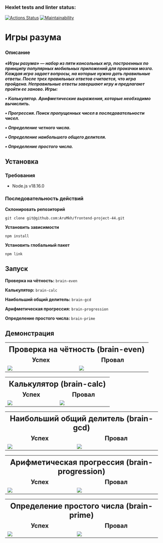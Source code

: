 ### Hexlet tests and linter status:
[![Actions Status](https://github.com/AruMkh/frontend-project-44/workflows/hexlet-check/badge.svg)](https://github.com/AruMkh/frontend-project-44/actions)
[![Maintainability](https://api.codeclimate.com/v1/badges/2437d4646cc244363d5e/maintainability)](https://codeclimate.com/github/AruMkh/frontend-project-44/maintainability)

# Игры разума
### Описание

***«Игры разума» — набор из пяти консольных игр, построенных по принципу популярных мобильных приложений для прокачки мозга. Каждая игра задает вопросы, на которые нужно дать правильные ответы. После трех правильных ответов считается, что игра пройдена. Неправильные ответы завершают игру и предлагают пройти ее заново. Игры:***

***•	Калькулятор. Арифметические выражения, которые необходимо вычислить.***

***•	Прогрессия. Поиск пропущенных чисел в последовательности чисел.***

***•	Определение четного числа.***

***•	Определение наибольшего общего делителя.***

***•	Определение простого числа.***

## Установка

### Требования
* Node.js v18.16.0

### Последовательность действий

**Склонировать репозиторий**

``
git clone git@github.com:AruMkh/frontend-project-44.git
``

**Установить зависимости**

 ``
npm install
``

**Установить глобальный пакет**

``
npm link
``

## Запуск

**Проверка на чётность:** ``brain-even``

**Калькулятор:** ``brain-calc``

**Наибольший общий делитель:** ``brain-gcd``

**Арифметическая прогрессия:** ``brain-progression``

**Определение простого числа:** ``brain-prime``

## Демонстрация
<table style="width: 100%;">
    <tr>
        <th style="width: 100%;font-size: 25px;font-weight: bold;text-align: center;" colspan="2"> Проверка на чётность (brain-even)</th>
    </tr>
    <tr>
        <td style="width: 50%;font-size: 20px;font-weight: bold;text-align: center;">Успех</td>
        <td style="width: 50%;font-size: 20px;font-weight: bold;text-align: center;">Провал</td>
    </tr>
    <tr>
        <td style="width: 50%;">
            <a href=" https://asciinema.org/a/U7mILvErYqPB82N9ZqxYs0GFy" target="_blank"><img src=" https://asciinema.org/a/U7mILvErYqPB82N9ZqxYs0GFy.svg" /></a>
        </td>
        <td style="width: 30%;">
            <a href="https://asciinema.org/a/TvW7yluaMU0gx2RPQF7jkl4Tr" target="_blank"><img src="https://asciinema.org/a/TvW7yluaMU0gx2RPQF7jkl4Tr.svg" /></a>
        </td>
    </tr>
</table>

<table style="width: 100%;">
    <tr>
        <th style="width: 100%;font-size: 25px;font-weight: bold;text-align: center;" colspan="2"> Калькулятор (brain-calc)</th>
    </tr>
    <tr style="width: 50%;font-size: 20px;font-weight: bold;text-align: center;">
        <td>Успех</td>
        <td>Провал</td>
    </tr>
    <tr>
        <td style="width: 50%;">
            <a href="https://asciinema.org/a/EjgIO7NWihomytmveiaaWzHmu" target="_blank"><img src="https://asciinema.org/a/EjgIO7NWihomytmveiaaWzHmu.svg" /></a>
        </td>
        <td style="width: 50%;">
            <a href="https://asciinema.org/a/e0iuP58BzYI9MlIfzfxctzTna" target="_blank"><img src="https://asciinema.org/a/e0iuP58BzYI9MlIfzfxctzTna.svg" /></a>
        </td>
    </tr>
</table>

<table style="width: 100%;">
    <tr>
        <th style="width: 100%;font-size: 25px;font-weight: bold;text-align: center;" colspan="2"> Наибольший общий делитель (brain-gcd)</th>
    </tr>
    <tr style="width: 50%;font-size: 20px;font-weight: bold;text-align: center;">
        <td>Успех</td>
        <td>Провал</td>
    </tr>
    <tr>
        <td>
<a href="https://asciinema.org/a/WAwdYQMmnBw0uaUu0LUhP5agp" target="_blank"><img src="https://asciinema.org/a/WAwdYQMmnBw0uaUu0LUhP5agp.svg" /></a>
        </td>
        <td>
            <a href="https://asciinema.org/a/NITRI1kAUVUPo5Mno5gaGo8sp" target="_blank"><img src="https://asciinema.org/a/NITRI1kAUVUPo5Mno5gaGo8sp.svg" /></a>
        </td>
    </tr>
</table>

<table style="width: 100%;">
    <tr>
        <th style="width: 100%;font-size: 25px;font-weight: bold;text-align: center;" colspan="2"> Арифметическая прогрессия (brain-progression)</th>
    </tr>
    <tr style="width: 50%;font-size: 20px;font-weight: bold;text-align: center;">
        <td>Успех</td>
        <td>Провал</td>
    </tr>
    <tr>
        <td>
            <a href="https://asciinema.org/a/ccGxKoTtfR86UAd12eVSnxA37" target="_blank"><img src="https://asciinema.org/a/ccGxKoTtfR86UAd12eVSnxA37.svg" /></a>
        </td>
        <td>
            <a href="https://asciinema.org/a/TmL86gBDkJ6CONN4TIhFXlx94" target="_blank"><img src="https://asciinema.org/a/TmL86gBDkJ6CONN4TIhFXlx94.svg" /></a>
        </td>
    </tr>
</table>

<table style="width: 100%;">
    <tr>
        <th style="width: 100%;font-size: 25px;font-weight: bold;text-align: center;" colspan="2"> Определение простого числа (brain-prime)</th>
    </tr>
    <tr style="width: 50%;font-size: 20px;font-weight: bold;text-align: center;">
        <td>Успех</td>
        <td>Провал</td>
    </tr>
    <tr>
        <td>
            <a href="https://asciinema.org/a/76rmQ9hGAnGhNl0oAU62g4TMY" target="_blank"><img src="https://asciinema.org/a/76rmQ9hGAnGhNl0oAU62g4TMY.svg" /></a>
        </td>
        <td>
            <a href="https://asciinema.org/a/ajj7msFPtdIGxgbOWdZbG4DcG" target="_blank"><img src="https://asciinema.org/a/ajj7msFPtdIGxgbOWdZbG4DcG.svg" /></a>
        </td>
    </tr>
</table>
